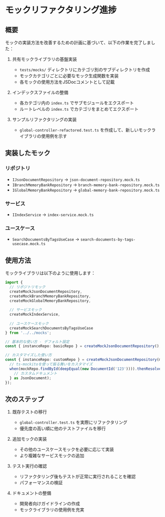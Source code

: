 # モックリファクタリング進捗

## 概要

モックの実装方法を改善するための計画に基づいて、以下の作業を完了しました：

1. 共有モックライブラリの基盤実装
   - `tests/mocks/` ディレクトリにカテゴリ別のサブディレクトリを作成
   - モックカテゴリごとに必要なモック生成関数を実装
   - 各モックの使用方法をJSDocコメントとして記載

2. インデックスファイルの整備
   - 各カテゴリ内の `index.ts` でサブモジュールをエクスポート
   - ルートレベルの `index.ts` でカテゴリをまとめてエクスポート

3. サンプルリファクタリングの実装
   - `global-controller-refactored.test.ts` を作成して、新しいモックライブラリの使用例を示す

## 実装したモック

### リポジトリ
- `IJsonDocumentRepository` → `json-document-repository.mock.ts`
- `IBranchMemoryBankRepository` → `branch-memory-bank-repository.mock.ts`
- `IGlobalMemoryBankRepository` → `global-memory-bank-repository.mock.ts`

### サービス
- `IIndexService` → `index-service.mock.ts`

### ユースケース
- `SearchDocumentsByTagsUseCase` → `search-documents-by-tags-usecase.mock.ts`

## 使用方法

モックライブラリは以下のように使用します：

```typescript
import { 
  // リポジトリモック
  createMockJsonDocumentRepository,
  createMockBranchMemoryBankRepository,
  createMockGlobalMemoryBankRepository,
  
  // サービスモック
  createMockIndexService,
  
  // ユースケースモック
  createMockSearchDocumentsByTagsUseCase
} from '../../mocks';

// 基本的な使い方 - デフォルト設定
const { instanceRepo: basicRepo } = createMockJsonDocumentRepository();

// カスタマイズした使い方
const { instanceRepo: customRepo } = createMockJsonDocumentRepository(mockRepo => {
  // ts-mockitoを使って振る舞いをカスタマイズ
  when(mockRepo.findById(deepEqual(new DocumentId('123')))).thenResolve({
    // カスタムドキュメント
  } as JsonDocument);
});
```

## 次のステップ

1. 既存テストの移行
   - `global-controller.test.ts` を実際にリファクタリング
   - 優先度の高い順に他のテストファイルを移行

2. 追加モックの実装
   - その他のユースケースモックを必要に応じて実装
   - より複雑なサービスモックの追加

3. テスト実行の確認
   - リファクタリング後もテストが正常に実行されることを確認
   - パフォーマンスの検証

4. ドキュメントの整備
   - 開発者向けガイドラインの作成
   - モックライブラリの使用例を充実
